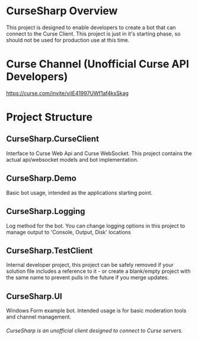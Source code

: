 # CurseSharp Overview
This project is designed to enable developers to create a bot that can connect to the Curse Client. This project is just in it's starting phase, so should not be used for production use at this time.

# Curse Channel (Unofficial Curse API Developers)
https://curse.com/invite/viIE41997UWf1af4ksSkag

# Project Structure
## CurseSharp.CurseClient
Interface to Curse Web Api and Curse WebSocket. This project contains the actual api/websocket models and bot implementation.

## CurseSharp.Demo
Basic bot usage, intended as the applications starting point.

## CurseSharp.Logging
Log method for the bot. You can change logging options in this project to manage output to 'Console, Output, Disk' locations

## CurseSharp.TestClient
Internal developer project, this project can be safely removed if your solution file includes a reference to it - or create a blank/empty project with the same name to prevent pulls in the future if you merge updates.

## CurseSharp.UI
Windows Form example bot. Intended usage is for basic moderation tools and channel management.

###### CurseSharp is an unofficial client designed to connect to Curse servers.